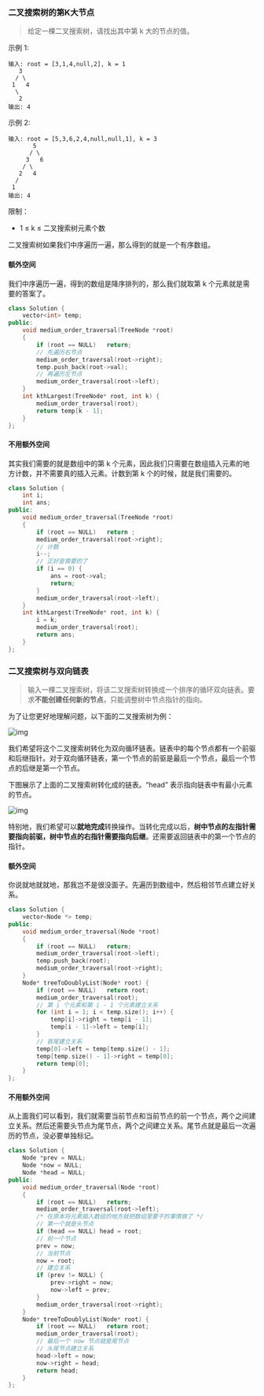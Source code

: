 ### 二叉搜索树的第K大节点

> 给定一棵二叉搜索树，请找出其中第 k 大的节点的值。
>

示例 1:

```
输入: root = [3,1,4,null,2], k = 1
   3
  / \
 1   4
  \
   2
输出: 4
```

示例 2:

```
输入: root = [5,3,6,2,4,null,null,1], k = 3
       5
      / \
     3   6
    / \
   2   4
  /
 1
输出: 4
```


限制：

- 1 ≤ k ≤ 二叉搜索树元素个数

二叉搜索树如果我们中序遍历一遍，那么得到的就是一个有序数组。

#### 额外空间
我们中序遍历一遍，得到的数组是降序排列的，那么我们就取第 k 个元素就是需要的答案了。
```cpp
class Solution {
    vector<int> temp;
public:
    void medium_order_traversal(TreeNode *root)
    {
        if (root == NULL)   return;
        // 先遍历右节点
        medium_order_traversal(root->right);
        temp.push_back(root->val);
        // 再遍历左节点
        medium_order_traversal(root->left);
    }
    int kthLargest(TreeNode* root, int k) {
        medium_order_traversal(root);
        return temp[k - 1];
    }
};
```
#### 不用额外空间
其实我们需要的就是数组中的第 k 个元素，因此我们只需要在数组插入元素的地方计数，并不需要真的插入元素。计数到第 k 个的时候，就是我们需要的。
```cpp
class Solution {
    int i;
    int ans;
public:
    void medium_order_traversal(TreeNode *root)
    {
        if (root == NULL)   return ;
        medium_order_traversal(root->right);
        // 计数
        i--;
        // 正好是需要的了
        if (i == 0) {
            ans = root->val;
            return;
        }
        medium_order_traversal(root->left);
    }
    int kthLargest(TreeNode* root, int k) {
        i = k;
        medium_order_traversal(root);
        return ans;
    }
};
```

### 二叉搜索树与双向链表

> 输入一棵二叉搜索树，将该二叉搜索树转换成一个排序的循环双向链表。要求**不能创建任何新的节点**，只能调整树中节点指针的指向。
>

为了让您更好地理解问题，以下面的二叉搜索树为例：

 ![img](https://gitee.com/ceyewan/pic/raw/master/images/bstdlloriginalbst.png)

我们希望将这个二叉搜索树转化为双向循环链表。链表中的每个节点都有一个前驱和后继指针。对于双向循环链表，第一个节点的前驱是最后一个节点，最后一个节点的后继是第一个节点。

下图展示了上面的二叉搜索树转化成的链表。“head” 表示指向链表中有最小元素的节点。

![img](https://gitee.com/ceyewan/pic/raw/master/images/bstdllreturndll.png)

特别地，我们希望可以**就地完成**转换操作。当转化完成以后，**树中节点的左指针需要指向前驱，树中节点的右指针需要指向后继**。还需要返回链表中的第一个节点的指针。

#### 额外空间

你说就地就就地，那我岂不是很没面子。先遍历到数组中，然后相邻节点建立好关系。

```cpp
class Solution {
    vector<Node *> temp;
public:
    void medium_order_traversal(Node *root)
    {
        if (root == NULL)   return;
        medium_order_traversal(root->left);
        temp.push_back(root);
        medium_order_traversal(root->right);
    }
    Node* treeToDoublyList(Node* root) {
        if (root == NULL)   return root;
        medium_order_traversal(root);
        // 第 i 个元素和第 i - 1 个元素建立关系
        for (int i = 1; i < temp.size(); i++) {
            temp[i]->right = temp[i - 1];
            temp[i - 1]->left = temp[i];
        }
        // 首尾建立关系
        temp[0]->left = temp[temp.size() - 1];
        temp[temp.size() - 1]->right = temp[0];
        return temp[0];
    }
};
```

#### 不用额外空间

从上面我们可以看到，我们就需要当前节点和当前节点的前一个节点，两个之间建立关系。然后还需要头节点为尾节点，两个之间建立关系。尾节点就是最后一次遍历的节点，没必要单独标记。

```cpp
class Solution {
    Node *prev = NULL;
    Node *now = NULL;
    Node *head = NULL;
public:
    void medium_order_traversal(Node *root)
    {
        if (root == NULL)   return;
        medium_order_traversal(root->left);
        /* 在原本将元素插入数组的地方就把数组里要干的事情做了 */
        // 第一个就是头节点
        if (head == NULL) head = root;
        // 前一个节点
        prev = now;
        // 当前节点
        now = root;
        // 建立关系
        if (prev != NULL) {
            prev->right = now;
            now->left = prev;
        }
        medium_order_traversal(root->right);
    }
    Node* treeToDoublyList(Node* root) {
        if (root == NULL)   return root;
        medium_order_traversal(root);
        // 最后一个 now 节点就是尾节点
        // 头尾节点建立关系
        head->left = now;
        now->right = head;
        return head;
    }
};
```

